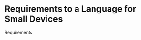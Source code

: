 Requirements to a Language for Small Devices
============================================

Requirements